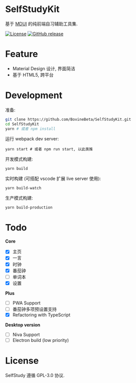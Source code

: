 # SelfStudyKit

基于 [MDUI](https://github.com/zdhxiong/mdui) 的纯前端自习辅助工具集.

[![License](https://img.shields.io/github/license/BovineBeta/SelfStudyKit?color=blue)](https://github.com/BovineBeta/SelfStudyKit)
[![GitHub release](https://img.shields.io/github/v/release/BovineBeta/SelfStudyKit)](https://github.com/BovineBeta/SelfStudyKit/releases)

# Feature

-   Material Design 设计, 界面简洁
-   基于 HTML5, 跨平台

# Development

准备:

```bash
git clone https://github.com/BovineBeta/SelfStudyKit.git
cd SelfStudyKit
yarn # 或者 npm install
```

运行 webpack dev server:

```
yarn start # 或者 npm run start, 以此类推
```

开发模式构建:

```
yarn build
```

实时构建 (可搭配 vscode 扩展 live server 使用):

```
yarn build-watch
```

生产模式构建:

```
yarn build-production
```

# Todo

**Core**

-   [x] 主页
-   [x] 一言
-   [x] 时钟
-   [x] 番茄钟
-   [ ] 单词本
-   [x] 设置

**Plus**

-   [ ] PWA Support
-   [ ] 番茄钟多项预设置支持
-   [x] Refactoring with TypeScript

**Desktop version**

-   [ ] Niva Support
-   [ ] Electron build (low priority)

# License

SelfStudy 遵循 GPL-3.0 协议.
